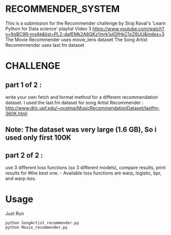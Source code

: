 # RECOMMENDER_SYSTEM
This is a submission for the Recommender challenge by Siraj Raval's 'Learn Python for Data science' playlist Video 3 https://www.youtube.com/watch?v=9gBC9R-msAk&list=PL2-dafEMk2A6QKz1mrk1uIGfHkC1zZ6UU&index=3
The Movie Recommender uses movie_lens dataset
The Song Artist Recommmender uses last.fm dataset

# CHALLENGE
## part 1 of 2 : 
write your own fetch and format method for a different recommendation
dataset. I used the last.fm dataset for song Artist Recommender : http://www.dtic.upf.edu/~ocelma/MusicRecommendationDataset/lastfm-360K.html
## Note: The dataset was very large (1.6 GB), So i used only first 100K 
## part 2 of 2 :
use 3 different loss functions (so 3 different models), compare results, print results for
#the best one. - Available loss functions are warp, logistic, bpr, and warp-kos.

# Usage
Just Run
```
python SongArtist_recommender.py
python Movie_recommender.py
```
